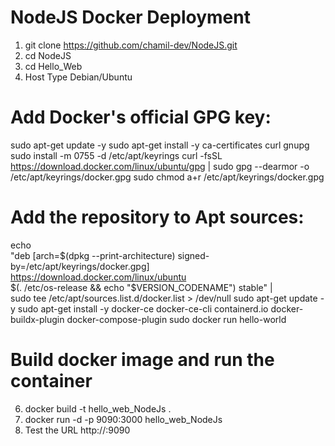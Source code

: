# NodeJS Docker Deployment
1. git clone https://github.com/chamil-dev/NodeJS.git
2. cd NodeJS
3. cd Hello_Web
4. Host Type Debian/Ubuntu
 # Add Docker's official GPG key:
  sudo apt-get update -y
  sudo apt-get install -y ca-certificates curl gnupg 
  sudo install -m 0755 -d /etc/apt/keyrings
  curl -fsSL https://download.docker.com/linux/ubuntu/gpg | sudo gpg --dearmor -o /etc/apt/keyrings/docker.gpg
  sudo chmod a+r /etc/apt/keyrings/docker.gpg

# Add the repository to Apt sources:
echo \
  "deb [arch=$(dpkg --print-architecture) signed-by=/etc/apt/keyrings/docker.gpg] https://download.docker.com/linux/ubuntu \
  $(. /etc/os-release && echo "$VERSION_CODENAME") stable" | \
  sudo tee /etc/apt/sources.list.d/docker.list > /dev/null
  sudo apt-get update -y
  sudo apt-get install -y docker-ce docker-ce-cli containerd.io docker-buildx-plugin docker-compose-plugin
  sudo docker run hello-world

# Build docker image and run the container
 
6. docker build -t hello_web_NodeJs .
7. docker run -d -p 9090:3000 hello_web_NodeJs
8. Test the URL http://<YOUR-SERVER-IP>:9090  
